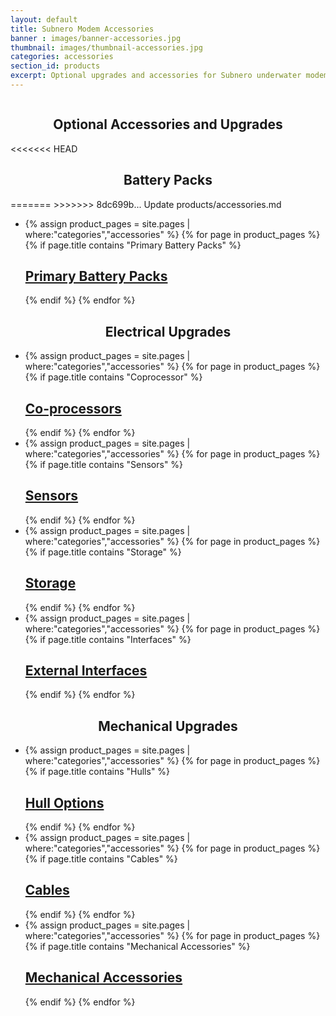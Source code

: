 ```yaml
---
layout: default
title: Subnero Modem Accessories
banner : images/banner-accessories.jpg
thumbnail: images/thumbnail-accessories.jpg
categories: accessories
section_id: products
excerpt: Optional upgrades and accessories for Subnero underwater modems.
---
```


<div class='full tall' style='background-image: url({{site.baseurl}}/{{page.banner}});'>
  <div class='row'>
    <div class='large-12 columns'>
      <!-- {% include section-header.html title=page.title tagline=page.tagline color=page.title_color class="big" %} -->
    </div>
  </div>
  <div class='four spacing'></div>
  <div class='four spacing'></div>
</div>

<div class='cGBxoB'>
<section class='bsPRnx'>
	<h1 class='thin' style='text-align: center'>Optional Accessories and Upgrades</h1>
	<div class='eyXpDN'>
		<div class='cmXrEt'>
<<<<<<< HEAD
			<h1 class='thin' style='text-align: center'>Battery Packs</h1>
=======
>>>>>>> 8dc699b... Update products/accessories.md
			<ul class="gfXsQG">
				<li class="fuqHMA">
					<div class="hOXnHC">
						{% assign product_pages = site.pages | where:"categories","accessories" %}
  						{% for page in product_pages %}
  						{% if page.title contains "Primary Battery Packs" %}
				        <div class='mod modBlogPost'>
				        	<a href="{{site.baseurl}}{{page.url}}"><img alt="" src="{{site.baseurl}}/images/thumbnail-batterypack.jpg" />
				          	<div class='content'>
				            <h2>Primary Battery Packs</h2>
				          </div></a>
				        </div>
				        {% endif %}
				        {% endfor %}
					</div>
				</li>
			</ul>
		</div>
		<div class='cmXrEt'>
			<h1 class='thin' style='text-align: center'>Electrical Upgrades</h1>
			<ul class="gfXsQG">
				<li class="fuqHMA">
					<div class="hOXnHC">
						{% assign product_pages = site.pages | where:"categories","accessories" %}
  						{% for page in product_pages %}
  						{% if page.title contains "Coprocessor" %}
				        <div class='mod modBlogPost'>
				        	<a href="{{site.baseurl}}{{page.url}}"><img alt="" src="{{site.baseurl}}/images/thumbnail-coprocessor.jpg" />
				          	<div class='content'>
				            <h2>Co-processors</h2>
				          </div></a>
				        </div>
				        {% endif %}
				        {% endfor %}
					</div>
				</li>
				<li class="fuqHMA">
					<div class="hOXnHC">
						{% assign product_pages = site.pages | where:"categories","accessories" %}
  						{% for page in product_pages %}
  						{% if page.title contains "Sensors" %}
				        <div class='mod modBlogPost'>
				        	<a href="{{site.baseurl}}{{page.url}}"><img alt="" src="{{site.baseurl}}/images/thumbnail-sensors.jpg" />
				          	<div class='content'>
				            <h2>Sensors</h2>
				          </div></a>
				        </div>
				        {% endif %}
				        {% endfor %}
					</div>
				</li>
				<li class="fuqHMA">
					<div class="hOXnHC">
						{% assign product_pages = site.pages | where:"categories","accessories" %}
  						{% for page in product_pages %}
  						{% if page.title contains "Storage" %}
				        <div class='mod modBlogPost'>
				        	<a href="{{site.baseurl}}{{page.url}}#embedded"><img alt="" src="{{site.baseurl}}/images/thumbnail-storage.jpg" />
				          	<div class='content'>
				            <h2>Storage</h2>
				          </div></a>
				        </div>
				        {% endif %}
				        {% endfor %}
					</div>
				</li>
				<li class="fuqHMA">
					<div class="hOXnHC">
						{% assign product_pages = site.pages | where:"categories","accessories" %}
  						{% for page in product_pages %}
  						{% if page.title contains "Interfaces" %}
				        <div class='mod modBlogPost'>
				        	<a href="{{site.baseurl}}{{page.url}}#embedded"><img alt="" src="{{site.baseurl}}/images/thumbnail-rs232.jpg" />
				          	<div class='content'>
				            <h2>External Interfaces</h2>
				          </div></a>
				        </div>
				        {% endif %}
				        {% endfor %}
					</div>
				</li>
			</ul>
		</div>
		<div class='cmXrEt'>
			<h1 class='thin' style='text-align: center'>Mechanical Upgrades</h1>
			<ul class="gfXsQG">
				<li class="fuqHMA">
					<div class="hOXnHC">
						{% assign product_pages = site.pages | where:"categories","accessories" %}
  						{% for page in product_pages %}
  						{% if page.title contains "Hulls" %}
				        <div class='mod modBlogPost'>
				        	<a href="{{site.baseurl}}{{page.url}}"><img alt="" src="{{site.baseurl}}/images/thumbnail-hull.jpg" />
				          	<div class='content'>
				            <h2>Hull Options</h2>
				          </div></a>
				        </div>
				        {% endif %}
				        {% endfor %}
					</div>
				</li>
				<li class="fuqHMA">
					<div class="hOXnHC">
						{% assign product_pages = site.pages | where:"categories","accessories" %}
  						{% for page in product_pages %}
  						{% if page.title contains "Cables" %}
				        <div class='mod modBlogPost'>
				        	<a href="{{site.baseurl}}{{page.url}}"><img alt="" src="{{site.baseurl}}/images/thumbnail-cables.jpg" />
				          	<div class='content'>
				            <h2>Cables</h2>
				          </div></a>
				        </div>
				        {% endif %}
				        {% endfor %}
					</div>
				</li>
				<li class="fuqHMA">
					<div class="hOXnHC">
						{% assign product_pages = site.pages | where:"categories","accessories" %}
  						{% for page in product_pages %}
  						{% if page.title contains "Mechanical Accessories" %}
				        <div class='mod modBlogPost'>
				        	<a href="{{site.baseurl}}{{page.url}}#embedded"><img alt="" src="{{site.baseurl}}/images/thumbnail-mechanical.jpg" />
				          	<div class='content'>
				            <h2>Mechanical Accessories</h2>
				          </div></a>
				        </div>
				        {% endif %}
				        {% endfor %}
					</div>
				</li>
			</ul>
		</div>
	</div>
</section>
</div>
